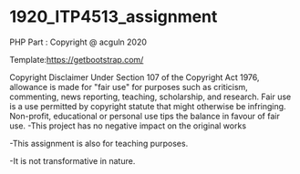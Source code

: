 # 1920_ITP4513_assignment
PHP Part :
Copyright @ acguln 2020

Template:https://getbootstrap.com/

Copyright Disclaimer Under Section 107 of the Copyright Act 1976, allowance is made for "fair use" for purposes such as criticism, commenting, news reporting, teaching, scholarship, and research. Fair use is a use permitted by copyright statute that might otherwise be infringing. Non-profit, educational or personal use tips the balance in favour of fair use.
-This project has no negative impact on the original works 

-This assignment is also for teaching purposes.

-It is not transformative in nature.


